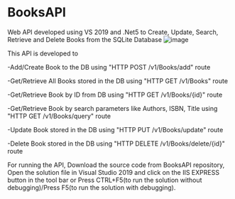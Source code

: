 # BooksAPI
Web API developed using VS 2019 and .Net5 to Create, Update, Search, Retrieve and Delete Books from the SQLite Database
![image](https://user-images.githubusercontent.com/27967325/161097501-ffdaeb20-445e-40f1-8a4d-1b558c05f6cd.png)


This API is developed to 

-Add/Create Book to the DB using "HTTP POST /v1/Books/add" route

-Get/Retrieve All Books stored in the DB using "HTTP GET /v1/Books" route

-Get/Retrieve Book by ID from DB using "HTTP GET /v1/Books/{id}" route

-Get/Retrieve Book by search parameters like Authors, ISBN, Title using "HTTP GET /v1/Books/query" route

-Update Book stored in the DB using "HTTP PUT /v1/Books/update" route

-Delete Book stored in the DB using "HTTP DELETE /v1/Books/delete/{id}" route

For running the API, Download the source code from BooksAPI repository, Open the solution file in Visual Studio 2019 and click on the IIS EXPRESS button in the tool bar or Press CTRL+F5(to run the solution without debugging)/Press F5(to run the solution with debugging).

